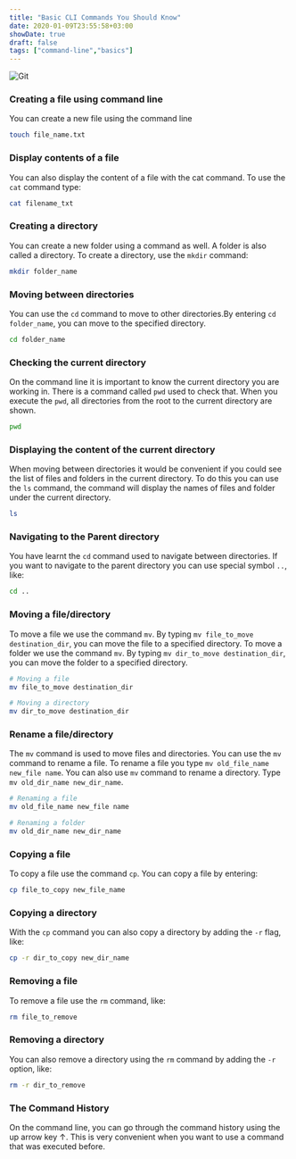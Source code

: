 ```yaml
---
title: "Basic CLI Commands You Should Know"
date: 2020-01-09T23:55:58+03:00
showDate: true
draft: false
tags: ["command-line","basics"]
---
```

![Git](/blog/cmdtools-featured-800x343.png)

### Creating a file using command line
You can create a new file using the command line

```bash
touch file_name.txt
```
### Display contents of a file
You can also display the content of a file with the cat command. To use the `cat` command type:

```bash
cat filename_txt
```
### Creating a directory
You can create a new folder using a command as well.
A folder is also called a directory. To create a directory, use the `mkdir` command:
```bash
mkdir folder_name
```
### Moving between directories
You can use the `cd` command to move to other directories.By entering `cd folder_name`, you can move to the specified directory.
```bash
cd folder_name
```
### Checking the current directory
On the command line it is important to know the current directory you are working in. There is a command called `pwd` used to check that. When you execute the `pwd`, all directories from the root to the current directory are shown.
```bash
pwd
```
### Displaying the content of the current directory
When moving between directories it would be convenient if you could see the list of files and folders in the current directory. To do this you can use the `ls` command, the command will display the names of files and folder under the current directory.
```bash
ls
```

### Navigating to the Parent directory
You have learnt the `cd` command used to navigate between directories. If you want to navigate to the parent directory you can use special symbol `..`, like:
```bash
cd ..
```

### Moving a file/directory
To move a file we use the command `mv`. By typing `mv file_to_move destination_dir`, you can move the file to a specified directory.
To move a folder we use the command `mv`. By typing `mv dir_to_move destination_dir`, you can move the folder to a specified directory.
```bash
# Moving a file
mv file_to_move destination_dir

# Moving a directory
mv dir_to_move destination_dir
```

### Rename a file/directory
The `mv` command is used to move files and directories. You can use the `mv` command to rename a file. To rename a file you type `mv old_file_name new_file name`.
You can also use `mv` command to rename a directory. Type `mv old_dir_name new_dir_name`.
```bash
# Renaming a file
mv old_file_name new_file name

# Renaming a folder
mv old_dir_name new_dir_name
```

### Copying a file
To copy a file use the command `cp`. You can copy a file by entering:
```bash
cp file_to_copy new_file_name
```

### Copying a directory
With the `cp` command you can also copy a directory by adding the `-r` flag, like:
```bash
cp -r dir_to_copy new_dir_name
```

### Removing a file
To remove a file use the `rm` command, like:
```bash
rm file_to_remove
```

### Removing a directory
You can also remove a directory using the `rm` command by adding the `-r` option, like:
```bash
rm -r dir_to_remove
```

### The Command History
On the command line, you can go through the command history using the up arrow key ↑.
This is very convenient when you want to use a command that was executed before.
